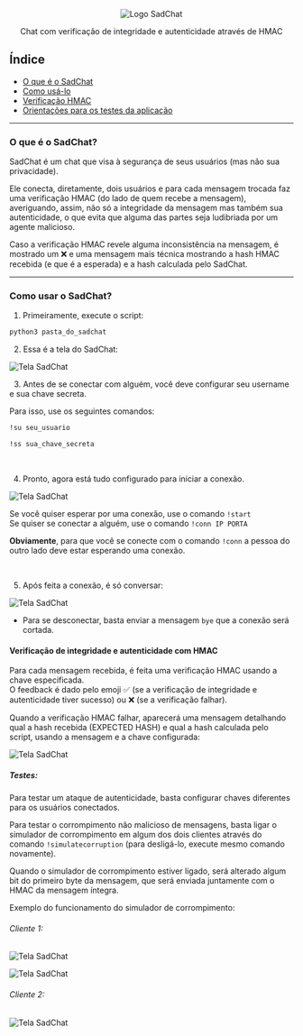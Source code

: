<div align="center">

![Logo SadChat](https://raw.githubusercontent.com/nickolascarlos/sadchat/main/images/SADCHAT_LOGO.png)

Chat com verificação de integridade e autenticidade através de HMAC
</div>

## Índice
 * [O que é o SadChat](https://github.com/nickolascarlos/sadchat#o-que-é-o-sadchat)
 * [Como usá-lo](https://github.com/nickolascarlos/sadchat#como-usar-o-sadchat)
  * [Verificação HMAC](https://github.com/nickolascarlos/sadchat#verifica%C3%A7%C3%A3o-de-integridade-e-autenticidade-com-hmac)
  * [Orientações para os testes da aplicação](https://github.com/nickolascarlos/sadchat#como-usar-o-sadchat)

---
### O que é o SadChat?

SadChat é um chat que visa à segurança de seus usuários (mas não sua privacidade).

Ele conecta, diretamente, dois usuários e para cada mensagem trocada faz uma verificação HMAC (do lado de quem recebe a mensagem), averiguando, assim, não só a integridade da mensagem mas também sua autenticidade, o que evita que alguma das partes seja ludibriada por um agente malicioso.

Caso a verificação HMAC revele alguma inconsistência na mensagem, é mostrado um ❌ e uma mensagem mais técnica mostrando a hash HMAC recebida (e que é a esperada) e a hash calculada pelo SadChat.

---
### Como usar o SadChat?

1. Primeiramente, execute o script:
  
  ```bash
  python3 pasta_do_sadchat
  ```

 &nbsp;
2. Essa é a tela do SadChat:

![Tela SadChat](https://raw.githubusercontent.com/nickolascarlos/sadchat/main/images/tela_01.png)

&nbsp;
3. Antes de se conectar com alguém, você deve configurar seu username e sua chave secreta.
  
  Para isso, use os seguintes comandos:

  ```bash
  !su seu_usuario
  ```

  ```bash
  !ss sua_chave_secreta
  ```
&nbsp;

4. Pronto, agora está tudo configurado para iniciar a conexão.

  ![Tela SadChat](https://raw.githubusercontent.com/nickolascarlos/sadchat/main/images/tela_02.png)

  Se você quiser esperar por uma conexão, use o comando `!start`  
  Se quiser se conectar a alguém, use o comando `!conn IP PORTA`

  **Obviamente**, para que você se conecte com o comando `!conn` a pessoa do outro lado deve estar esperando uma conexão.
  
&nbsp;

5. Após feita a conexão, é só conversar:

  ![Tela SadChat](https://raw.githubusercontent.com/nickolascarlos/sadchat/main/images/tela_03.png)

  * Para se desconectar, basta enviar a mensagem `bye` que a conexão será cortada.

#### Verificação de integridade e autenticidade com HMAC

  Para cada mensagem recebida, é feita uma verificação HMAC usando a chave especificada.  
  O feedback é dado pelo emoji ✅ (se a verificação de integridade e autenticidade tiver sucesso) ou ❌ (se a verificação falhar).

  Quando a verificação HMAC falhar, aparecerá uma mensagem detalhando qual a hash recebida (EXPECTED HASH) e qual a hash calculada pelo script, usando a mensagem e a chave configurada:

  ![Tela SadChat](https://raw.githubusercontent.com/nickolascarlos/sadchat/main/images/tela_04.png)

##### Testes:

  Para testar um ataque de autenticidade, basta configurar chaves diferentes para os usuários conectados.

  Para testar o corrompimento não malicioso de mensagens, basta ligar o simulador de corrompimento em algum dos dois clientes através do comando `!simulatecorruption` (para desligá-lo, execute mesmo comando novamente).

  Quando o simulador de corrompimento estiver ligado, será alterado algum bit do primeiro byte da mensagem, que será enviada juntamente com o HMAC da mensagem íntegra.

  Exemplo do funcionamento do simulador de corrompimento:

  ###### Cliente 1:
  
  ![Tela SadChat](https://raw.githubusercontent.com/nickolascarlos/sadchat/main/images/tela_05.png)

  ![Tela SadChat](https://raw.githubusercontent.com/nickolascarlos/sadchat/main/images/tela_06.png)
  
  ###### Cliente 2:

  ![Tela SadChat](https://raw.githubusercontent.com/nickolascarlos/sadchat/main/images/tela_07.png)

